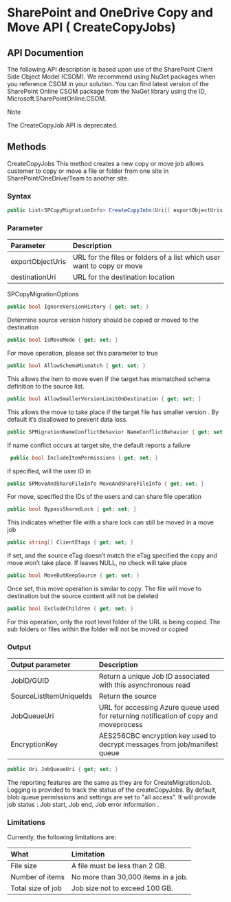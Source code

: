 # SharePoint and OneDrive Copy and Move API ( CreateCopyJobs)

## API Documention
The following API description is based upon use of the SharePoint Client Side Object Model (CSOM). We recommend using NuGet packages when you reference CSOM in your solution. You can find latest version of the SharePoint Online CSOM package from the NuGet library using the ID, Microsoft.SharePointOnline.CSOM.

>[!Note]
> The CreateCopyJob API is deprecated.

## Methods
CreateCopyJobs
This method creates a new copy or move job allows customer to copy or move a file or folder from one site in SharePoint/OneDrive/Team to another site. 

### Syntax
```cs
public List<SPCopyMigrationInfo> CreateCopyJobs(Uri[] exportObjectUris, Uri destinationUri, SPCopyMigrationOptions options)
```
   

### Parameter
|**Parameter**|**Description**|
|:-----|:-----|
|exportObjectUris|URL for the files or folders of a list which user want to copy or move|
|destinationUri|URL for the destination location|

SPCopyMigrationOptions
```cs
public bool IgnoreVersionHistory { get; set; }
```

Determine source version history should be copied or moved to the destination 

```cs
public bool IsMoveMode { get; set; }
```
For move operation, please set this parameter to true 

```cs
public bool AllowSchemaMismatch { get; set; }
```
This allows the item to move even if the target has mismatched schema definition to the source list.

```cs
public bool AllowSmallerVersionLimitOnDestination { get; set; }
```

This allows the move to take place if the target file has smaller version . By default it’s disallowed to prevent data loss.

```cs
public SPMigrationNameConflictBehavior NameConflictBehavior { get; set; }
```
If name conflict occurs at target site, the default reports a failure
```cs
 public bool IncludeItemPermissions { get; set; }
```
if specified, will the user ID in 

```cs
public SPMoveAndShareFileInfo MoveAndShareFileInfo { get; set; }
```

For move, specified the IDs of the users and can share file operation 


```cs
public bool BypassSharedLock { get; set; }
```
This indicates whether file with a share lock can still be moved in a move job


```cs
public string[] ClientEtags { get; set; }
```
If set, and the source eTag doesn’t match the eTag specified the copy and move won’t take place. If leaves NULL, no check will take place

```cs
public bool MoveButKeepSource { get; set; }
```
Once set, this move operation is similar to copy. The file will move to destination but the source content will not be deleted

```cs
public bool ExcludeChildren { get; set; }
```
For this operation, only the root level folder of the URL is being copied. The sub folders or files within the folder will not be moved or copied

### Output

|**Output parameter**|**Description**|
|:-----|:-----|
|JobID/GUID|Return a unique Job ID associated with this asynchronous read|
|SourceListItemUniqueIds |	Return the source |
|JobQueueUri	|URL for accessing Azure queue used for returning notification of copy and moveprocess|
|EncryptionKey|	AES256CBC encryption key used to decrypt messages from job/manifest queue|


```cs
public Uri JobQueueUri { get; set; } 
```
The reporting features are the same as they are for CreateMigrationJob. Logging is provided to track the status of the createCopyJobs. By default, blob queue permissions and settings are set to "all access”. It will provide job status : Job start, Job end, Job error information . 

### Limitations

Currently, the following limitations are:

|What|Limitation|
|:-----|:-----|
|File size|A file must be less than 2 GB.|
|Number of items|No more than 30,000 items in a job.|
|Total size of job| Job size not to exceed 100 GB.|





